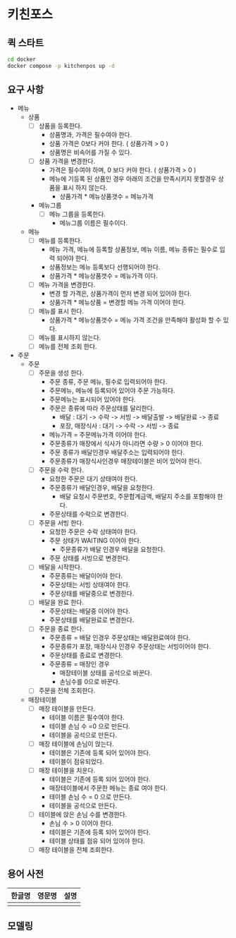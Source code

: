 # 키친포스

## 퀵 스타트

```sh
cd docker
docker compose -p kitchenpos up -d
```

## 요구 사항

- 메뉴
  - 상품
    - [ ] 상품을 등록한다.
      - 상품명과, 가격은 필수여야 한다.
      - 상품 가격은 0보다 커야 한다. ( 상품가격 > 0 )
      - 상품명은 비속어를 가질 수 있다.
    - [ ] 상품 가격을 변경한다.
      - 가격은 필수여야 하며, 0 보다 커야 한다. ( 상품가격 > 0 )
      - 메뉴에 기등록 된 상품인 경우 아래의 조건을 만족시키지 못할경우 상품을 표시 하지 않는다.
          - 상품가격 * 메뉴상품갯수 = 메뉴가격
    - 메뉴그룹 
      - [ ] 메뉴 그룹을 등록한다.
        - 메뉴그룹 이름은 필수이다.
  - 메뉴
    - [ ] 메뉴를 등록한다.
      - 메뉴 가격, 메뉴에 등록할 상품정보, 메뉴 이름, 메뉴 종류는 필수로 입력 되어야 한다.
      - 상품정보는 메뉴 등록보다 선행되어야 한다.
      - 상품가격 * 메뉴상품갯수 = 메뉴가격 이다.
    - [ ] 메뉴 가격을 변경한다.
      - 변경 할 가격은, 상품가격이 먼저 변경 되어 있어야 한다.
      - 상품가격 * 메뉴상품 = 변경할 메뉴 가격 이어야 한다.
    - [ ] 메뉴를 표시 한다.
      - 상품가격 * 메뉴상품갯수 = 메뉴 가격 조건을 만족해야 활성화 할 수 있다.
    - [ ] 메뉴를 표시하지 않는다.
    - [ ] 메뉴를 전체 조회 한다.
- 주문
  - 주문
    - [ ] 주문을 생성 한다.
      - 주문 종류, 주문 메뉴, 필수로 입력되어야 한다.
      - 주문메뉴, 메뉴에 등록되어 있어야 주문 가능하다.
      - 주문메뉴는 표시되어 있어야 한다.
      - 주문은 종류에 따라 주문상태를 달리한다.
        - 배달 : 대기 -> 수락 -> 서빙 -> 배달출발 -> 배달완료 -> 종료
        - 포장, 매장식사 : 대기 -> 수락 -> 서빙 -> 종료
      - 메뉴가격 = 주문메뉴가격 이어야 한다. 
      - 주문종류가 매장에서 식사가 아니라면 수량 > 0 이어야 한다.
      - 주문 종류가 배달인경우 배달주소는 입력되어야 한다.
      - 주문종류가 매장식사인경우 매장테이블은 비어 있어야 한다.
    - [ ] 주문을 수락 한다.
      - 요청한 주문은 대기 상태여야 한다.
      - 주문종류가 배달인경우, 배달을 요청한다.
        - 배달 요청시 주문번호, 주문합계금액, 배달지 주소를 포함해야 한다.
      - 주문상태를 수락으로 변경한다.
    - [ ] 주문을 서빙 한다.
      - 요청한 주문은 수락 상태여야 한다.
      - 주문 상태가 WAITING 이어야 한다.
        - 주문종류가 배달 인경우 배달을 요청한다.
      - 주문 상태를 서빙으로 변경한다.
    - [ ] 배달을 시작한다.
      - 주문종류는 배달이어야 한다.
      - 주문상태는 서빙 상태여야 한다.
      - 주문상태를 배달중으로 변경한다.
    - [ ] 배달을 완료 한다.
      - 주문상태는 배달중 이어야 한다.
      - 주문상태를 배달완료로 변경한다.
    - [ ] 주문을 종료 한다.
      - 주문종류 = 배달 인경우 주문상태는 배달완료여야 한다.
      - 주문종류가 포장, 매장식사 인경우 주문상태는 서빙이어야 한다.
      - 주문상태를 종료로 변경한다.
      - 주문종류 = 매장인 경우
        - 매장테이블 상태를 공석으로 바꾼다.
        - 손님수를 0으로 바꾼다.
    - [ ] 주문을 전체 조회한다.
  - 매장테이블
    - [ ] 매장 테이블을 만든다.
      - 테이블 이름은 필수여야 한다.
      - 테이블 손님 수 =0 으로 만든다.
      - 테이블을 공석으로 만든다.
    - [ ] 매장 테이블에 손님이 앉는다.
      - 테이블은 기존에 등록 되어 있어야 한다.
      - 테이블이 점유되었다.
    - [ ] 매장 테이블을 치운다.
      - 테이블은 기존에 등록 되어 있어야 한다.
      - 매장테이블에서 주문한 메뉴는 종료 여야 한다.
      - 테이블 손님 수 = 0 으로 만든다.
      - 테이블을 공석으로 만든다.
    - [ ] 테이블에 앉은 손님 수를 변경한다.
      - 손님 수 > 0 이어야 한다.
      - 테이블은 기존에 등록 되어 있어야 한다.
      - 테이블 상태를 점유 되어 있어야 한다.
    - [ ] 매장 테이블을 전체 조회한다.

## 용어 사전

| 한글명 | 영문명 | 설명 |
|-----|-----|----|
|     |     |    |

## 모델링

